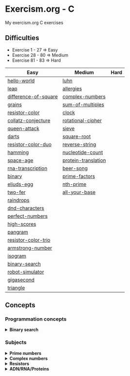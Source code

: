 # Exercism.org - C
My exercism.org C exercises

## Difficulties
- Exercise 1 - 27 => Easy
- Exercise 28 - 80 => Medium
- Exercise 81 - 83 => Hard


| Easy | Medium | Hard |
| --------------- | --------------- | --------------- |
| [hello-world](./hello-world) | [luhn](./luhn) |  |
| [leap](./leap) | [allergies](./allergies) |  |
| [difference-of-square](./difference-of-squares) | [complex-numbers](./complex-numbers) |  |
| [grains](./grains) | [sum-of-multiples](./sum-of-multiples) |  |
| [resistor-color](./resistor-color) | [clock](./clock) |  |
| [collatz-conjecture](./collatz-conjecture) | [rotational-cipher](./rotational-cipher) |  |
| [queen-attack](./queen-attack) | [sieve](./sieve) |  |
| [darts](./darts) | [square-root](./square-root) |  |
| [resistor-color-duo](./resistor-color-duo) | [reverse-string](./reverse-string) |  |
| [hamming](./hamming) | [nucleotide-count](./nucleotide-count) |  |
| [space-age](./space-age) | [protein-translation](./protein-translation) |  |
| [rna-transcription](./rna-transcription) | [beer-song](./beer-song) |  |
| [binary](./binary) | [prime-factors](./prime-factors) |  |
| [eliuds-egg](./eliuds-eggs) | [nth-prime](./nth-prime) |  |
| [two-fer](./two-fer) | [all-your-base](./all-your-base) |  |
| [raindrops](./raindrops) |  |  |
| [dnd-characters](./dnd-character) |  |  |
| [perfect-numbers](./perfect-numbers) |  |  |
| [high-scores](./high-scores) |  |  |
| [pangram](./pangram) |  |  |
| [resistor-color-trio](./resistor-color-trio) |  |  |
| [armstrong-number](./armstrong-numbers) |  |  |
| [isogram](./isogram) |  |  |
| [binary-search](./binary-search) |  |  |
| [robot-simulator](./robot-simulator) |  |  |
| [gigasecond](./gigasecond) |  |  |
| [triangle](./triangle) |  |  |


## Concepts
### Programmation concepts
<details>
<summary><b>Binary search</b></summary>

- [binary-search](./binary-search)
- [square-root](./square-root)
</details>

### Subjects

<details>
<summary><b>Prime numbers</b></summary>

- [prime-factors](./prime-factors)
- [nth-prime](./nth-prime)
</details>

<details>
<summary><b>Complex numbers</b></summary>

- [complex-numbers](./complex-numbers)
</details>


<details>
<summary><b>Resistors</b></summary>

- [resistor-color](./resistor-color)
- [resistor-color-duo](./resistor-color-duo)
- [resistor-color-trio](./resistor-color-trio)
</details>

<details>
<summary><b>ADN/RNA/Proteins</b></summary>

- [rna-transcription](./rna-transcription)
- [protein-translation](./protein-translation)
- [hamming](./hamming)
</details>
